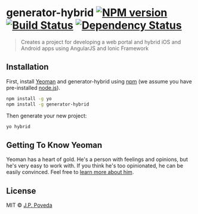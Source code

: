 # generator-hybrid [![NPM version][npm-image]][npm-url] [![Build Status][travis-image]][travis-url] [![Dependency Status][daviddm-image]][daviddm-url]
> Creates a project for developing a web portal and hybrid iOS and Android apps using AngularJS and Ionic Framework

## Installation

First, install [Yeoman](http://yeoman.io) and generator-hybrid using [npm](https://www.npmjs.com/) (we assume you have pre-installed [node.js](https://nodejs.org/)).

```bash
npm install -g yo
npm install -g generator-hybrid
```

Then generate your new project:

```bash
yo hybrid
```

## Getting To Know Yeoman

Yeoman has a heart of gold. He&#39;s a person with feelings and opinions, but he&#39;s very easy to work with. If you think he&#39;s too opinionated, he can be easily convinced. Feel free to [learn more about him](http://yeoman.io/).

## License

MIT © [J.P. Poveda](https://github.com/etsuo/generator-hybrid)


[npm-image]: https://badge.fury.io/js/generator-hybrid.svg
[npm-url]: https://npmjs.org/package/generator-hybrid
[travis-image]: https://travis-ci.org/etsuo/generator-hybrid.svg?branch=master
[travis-url]: https://travis-ci.org/etsuo/generator-hybrid
[daviddm-image]: https://david-dm.org/etsuo/generator-hybrid.svg?theme=shields.io
[daviddm-url]: https://david-dm.org/etsuo/generator-hybrid
